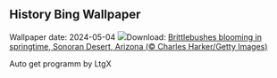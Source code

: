 ## History Bing Wallpaper
Wallpaper date: 2024-05-04
![](https://www.bing.com/th?id=OHR.SonoranSpring_EN-CA6106582512_UHD.jpg&w=1000)Download: [Brittlebushes blooming in springtime, Sonoran Desert, Arizona (© Charles Harker/Getty Images)](https://www.bing.com/th?id=OHR.SonoranSpring_EN-CA6106582512_UHD.jpg)

Auto get programm by LtgX
